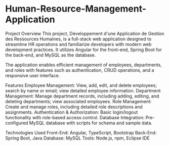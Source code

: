 # Human-Resource-Management-Application
Project Overview
This project, Développement d'une Application de Gestion des Ressources Humaines, is a full-stack web application designed to streamline HR operations and familiarize developers with modern web development practices. It utilizes Angular for the front-end, Spring Boot for the back-end, and MySQL as the database.

The application enables efficient management of employees, departments, and roles with features such as authentication, CRUD operations, and a responsive user interface.

Features
Employee Management: View, add, edit, and delete employees; search by name or email; view detailed employee information.
Department Management: Manage department records, including adding, editing, and deleting departments; view associated employees.
Role Management: Create and manage roles, including detailed role descriptions and assignments.
Authentication & Authorization: Basic login/logout functionality with role-based access control.
Database Integration: Pre-configured MySQL database with scripts for schema and sample data.

Technologies Used
Front-End: Angular, TypeScript, Bootstrap
Back-End: Spring Boot, Java
Database: MySQL
Tools: Node.js, npm, Eclipse IDE
